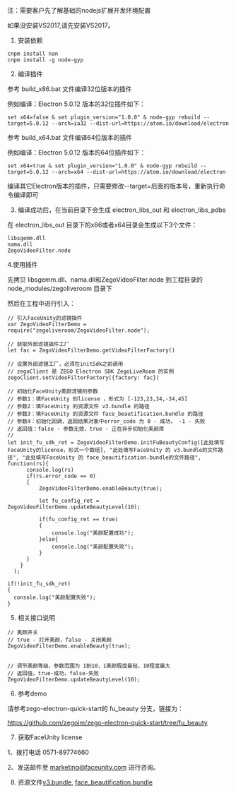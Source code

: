 

注：需要客户先了解基础的nodejs扩展开发环境配置 

如果没安装VS2017,请先安装VS2017。

1. 安装依赖

```
cnpm install nan
cnpm install -g node-gyp
```

2. 编译插件

参考 build_x86.bat 文件编译32位版本的插件

例如编译：Electron 5.0.12 版本的32位插件如下：
```
set x64=false & set plugin_version="1.0.0" & node-gyp rebuild --target=5.0.12 --arch=ia32 --dist-url=https://atom.io/download/electron
```

参考 build_x64.bat 文件编译64位版本的插件

例如编译：Electron 5.0.12 版本的64位插件如下：
```
set x64=true & set plugin_version="1.0.0" & node-gyp rebuild --target=5.0.12 --arch=x64 --dist-url=https://atom.io/download/electron
```

编译其它Electron版本的插件，只需要修改--target=后面的版本号，重新执行命令编译即可

3. 编译成功后，在当前目录下会生成 electron_libs_out 和 electron_libs_pdbs

在 electron_libs_out 目录下的x86或者x64目录会生成以下3个文件：

```
libsgemm.dll
nama.dll
ZegoVideoFilter.node
```

4.使用插件

先拷贝 libsgemm.dll、nama.dll和ZegoVideoFilter.node 到工程目录的 node_modules/zegoliveroom 目录下

然后在工程中进行引入：

```
// 引入FaceUnity的滤镜插件
var ZegoVideoFilterDemo = require("zegoliveroom/ZegoVideoFilter.node");

// 获取外部滤镜插件工厂
let fac = ZegoVideoFilterDemo.getVideoFilterFactory()

// 设置外部滤镜工厂，必须在initSdk之前调用
// zegoClient 是 ZEGO Electron SDK ZegoLiveRoom 的实例
zegoClient.setVideoFilterFactory({factory: fac})

// 初始化FaceUnity美颜滤镜的参数
// 参数1：填FaceUnity 的license ，形式为 [-123,23,34,-34,45] 
// 参数2：填FaceUnity 的资源文件 v3.bundle 的路径
// 参数3：填FaceUnity 的资源文件 face_beautification.bundle 的路径
// 参数4：初始化回调，返回结果对象中error_code 为 0 - 成功， -1 - 失败
// 返回值：false - 参数无效，true - 正在异步初始化美颜库
// 
let init_fu_sdk_ret = ZegoVideoFilterDemo.initFuBeautyConfig([此处填写FaceUnity的license，形式一个数组], "此处填写FaceUnity 的 v3.bundle的文件路径", "此处填写FaceUnity 的 face_beautification.bundle的文件路径", function(rs){
      console.log(rs)
      if(rs.error_code == 0)
      {
          ZegoVideoFilterDemo.enableBeauty(true);
          
          let fu_config_ret = ZegoVideoFilterDemo.updateBeautyLevel(10);
          
          if(fu_config_ret == true)
          {
              console.log("美颜配置成功");
          }else{
              console.log("美颜配置失败");
          }
      }
    }
  );
      
if(!init_fu_sdk_ret)
{
  console.log("美颜配置失败");
}

```

5. 相关接口说明

```
// 美颜开关
// true - 打开美颜，false - 关闭美颜
ZegoVideoFilterDemo.enableBeauty(true);


// 调节美颜等级，参数范围为 1到10，1美颜程度最轻，10程度最大
// 返回值，true-成功，false-失败
ZegoVideoFilterDemo.updateBeautyLevel(10);
```

6. 参考demo

请参考zego-electron-quick-start的 fu_beauty 分支，链接为：

https://github.com/zegoim/zego-electron-quick-start/tree/fu_beauty


7. 获取FaceUnity license

1、拨打电话 0571-89774660

2、发送邮件至 marketing@faceunity.com 进行咨询。

8. 资源文件[v3.bundle](https://github.com/zegoim/faceunity-electron-addon/tree/master/sdk/fusdk/assets), [face_beautification.bundle](https://github.com/zegoim/faceunity-electron-addon/tree/master/sdk/fusdk/assets)





























